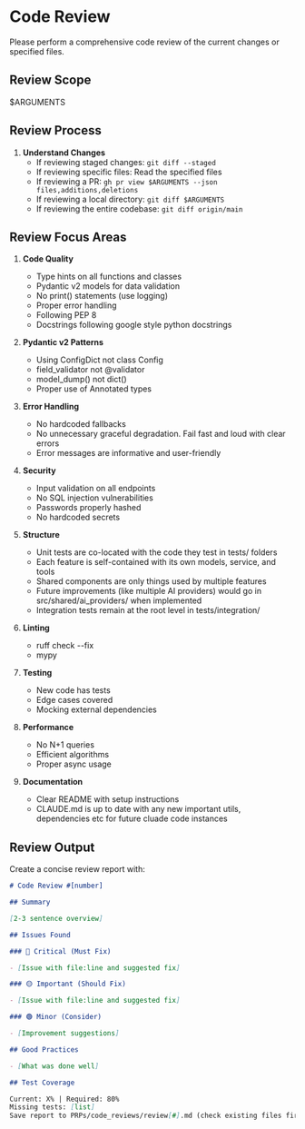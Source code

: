 # Code Review

Please perform a comprehensive code review of the current changes or specified files.

## Review Scope

$ARGUMENTS

## Review Process

1. **Understand Changes**
   - If reviewing staged changes: `git diff --staged`
   - If reviewing specific files: Read the specified files
   - If reviewing a PR: `gh pr view $ARGUMENTS --json files,additions,deletions`
   - If reviewing a local directory: `git diff $ARGUMENTS`
   - If reviewing the entire codebase: `git diff origin/main`

## Review Focus Areas

1. **Code Quality**
   - Type hints on all functions and classes
   - Pydantic v2 models for data validation
   - No print() statements (use logging)
   - Proper error handling
   - Following PEP 8
   - Docstrings following google style python docstrings

2. **Pydantic v2 Patterns**
   - Using ConfigDict not class Config
   - field_validator not @validator
   - model_dump() not dict()
   - Proper use of Annotated types

3. **Error Handling**
   - No hardcoded fallbacks
   - No unnecessary graceful degradation. Fail fast and loud with clear errors
   - Error messages are informative and user-friendly

4. **Security**
   - Input validation on all endpoints
   - No SQL injection vulnerabilities
   - Passwords properly hashed
   - No hardcoded secrets

5. **Structure**
   - Unit tests are co-located with the code they test in tests/ folders
   - Each feature is self-contained with its own models, service, and tools
   - Shared components are only things used by multiple features
   - Future improvements (like multiple AI providers) would go in src/shared/ai_providers/ when implemented
   - Integration tests remain at the root level in tests/integration/

6. **Linting**
   - ruff check --fix
   - mypy

7. **Testing**
   - New code has tests
   - Edge cases covered
   - Mocking external dependencies

8. **Performance**
   - No N+1 queries
   - Efficient algorithms
   - Proper async usage

9. **Documentation**
   - Clear README with setup instructions
   - CLAUDE.md is up to date with any new important utils, dependencies etc for future cluade code instances

## Review Output

Create a concise review report with:

```markdown
# Code Review #[number]

## Summary

[2-3 sentence overview]

## Issues Found

### 🔴 Critical (Must Fix)

- [Issue with file:line and suggested fix]

### 🟡 Important (Should Fix)

- [Issue with file:line and suggested fix]

### 🟢 Minor (Consider)

- [Improvement suggestions]

## Good Practices

- [What was done well]

## Test Coverage

Current: X% | Required: 80%
Missing tests: [list]
Save report to PRPs/code_reviews/review[#].md (check existing files first)
```
